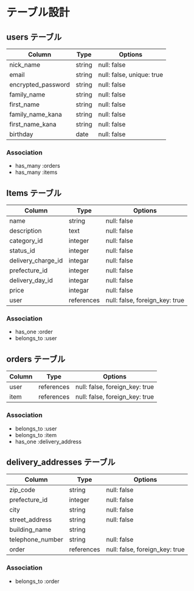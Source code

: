 # テーブル設計

## users テーブル

| Column             | Type   | Options                  |
| ------------------ | ------ | ------------------------ |
| nick_name          | string | null: false              |
| email              | string | null: false, unique: true|
| encrypted_password | string | null: false              |
| family_name        | string | null: false              |
| first_name         | string | null: false              |
| family_name_kana   | string | null: false              |
| first_name_kana    | string | null: false              |
| birthday           | date   | null: false              |

### Association

- has_many :orders
- has_many :items

## Items テーブル

| Column            | Type       | Options                       |
| ----------------- | ---------- | ----------------------------- |
| name              | string     | null: false                   |
| description       | text       | null: false                   |
| category_id       | integer    | null: false                   |
| status_id         | integer    | null: false                   |
| delivery_charge_id| integar    | null: false                   |
| prefecture_id     | integer    | null: false                   |
| delivery_day_id   | integar    | null: false                   |
| price             | integar    | null: false                   |
| user              | references | null: false, foreign_key: true|

### Association

- has_one :order
- belongs_to :user


## orders テーブル

| Column           | Type       | Options                        |
| ---------------- | ---------- | ------------------------------ |
| user             | references | null: false, foreign_key: true |
| item             | references | null: false, foreign_key: true |

### Association

- belongs_to :user
- belongs_to :item
- has_one :delivery_address

## delivery_addresses テーブル

| Column           | Type       | Options                        |
| ---------------- | ---------- | ------------------------------ |
| zip_code         | string     | null: false                    |
| prefecture_id    | integer    | null: false                    |
| city             | string     | null: false                    |
| street_address   | string     | null: false                    |
| building_name    | string     |                                |
| telephone_number | string     | null: false                    |
| order            | references | null: false, foreign_key: true |


### Association
- belongs_to :order